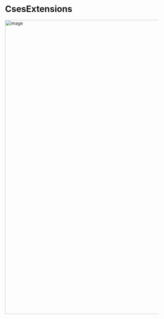 # CsesExtensions
<img width="960" alt="image" src="https://github.com/anuragdw710/CsesExtensions/assets/78266752/075ccf90-3674-4715-a3f3-18d007996862">
